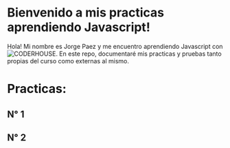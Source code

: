 # Bienvenido a mis practicas aprendiendo Javascript!

Hola! Mi nombre es Jorge Paez y me encuentro aprendiendo Javascript con ![CODERHOUSE](https://www.coderhouse.com).
En este repo, documentaré mis practicas y pruebas tanto propias del curso como externas al mismo.


# Practicas:


## N° 1




## N° 2

